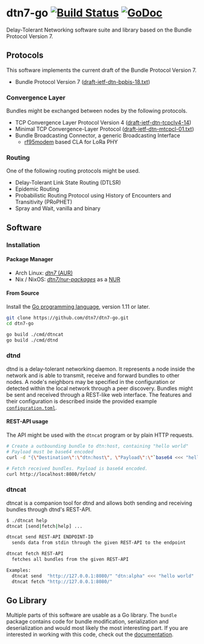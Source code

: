 # dtn7-go [![Build Status](https://travis-ci.org/dtn7/dtn7-go.svg?branch=master)](https://travis-ci.org/dtn7/dtn7-go) [![GoDoc](https://godoc.org/github.com/dtn7/dtn7-go?status.svg)](https://godoc.org/github.com/dtn7/dtn7-go)

Delay-Tolerant Networking software suite and library based on the Bundle
Protocol Version 7.


## Protocols
This software implements the current draft of the Bundle Protocol Version 7.

- Bundle Protocol Version 7 ([draft-ietf-dtn-bpbis-18.txt][dtn-bpbis-18])

### Convergence Layer
Bundles might be exchanged between nodes by the following protocols.

- TCP Convergence Layer Protocol Version 4
  ([draft-ietf-dtn-tcpclv4-14][dtn-tcpcl-14])
- Minimal TCP Convergence-Layer Protocol
  ([draft-ietf-dtn-mtcpcl-01.txt][dtn-mtcpcl-01])
- Bundle Broadcasting Connector, a generic Broadcasting Interface
    - [rf95modem] based CLA for LoRa PHY

### Routing
One of the following routing protocols might be used.

- Delay-Tolerant Link State Routing (DTLSR)
- Epidemic Routing
- Probabilistic Routing Protocol using History of Encounters and Transitivity
  (PRoPHET)
- Spray and Wait, vanilla and binary


## Software
### Installation

#### Package Manager

- Arch Linux: [*dtn7* (AUR)][aur-dtn7]
- Nix / NixOS: [*dtn7/nur-packages*][nur-dtn7] as a [NUR][nur]


#### From Source

Install the [Go programming language][golang], version 1.11 or later.

```bash
git clone https://github.com/dtn7/dtn7-go.git
cd dtn7-go

go build ./cmd/dtncat
go build ./cmd/dtnd
```


### dtnd
dtnd is a delay-tolerant networking daemon. It represents a node inside the
network and is able to transmit, receive and forward bundles to other nodes. A
node's neighbors may be specified in the configuration or detected within the
local network through a peer discovery. Bundles might be sent and received
through a REST-like web interface. The features and their configuration is
described inside the provided example
[`configuration.toml`][dtnd-configuration].

#### REST-API usage
The API might be used with the `dtncat` program or by plain HTTP requests.

```bash
# Create a outbounding bundle to dtn:host, containing "hello world"
# Payload must be base64 encoded
curl -d "{\"Destination\":\"dtn:host\", \"Payload\":\"`base64 <<< "hello world"`\"}" http://localhost:8080/send/

# Fetch received bundles. Payload is base64 encoded.
curl http://localhost:8080/fetch/
```

### dtncat
dtncat is a companion tool for dtnd and allows both sending and receiving
bundles through dtnd's REST-API.

```bash
$ ./dtncat help
dtncat [send|fetch|help] ...

dtncat send REST-API ENDPOINT-ID
  sends data from stdin through the given REST-API to the endpoint

dtncat fetch REST-API
  fetches all bundles from the given REST-API

Examples:
  dtncat send  "http://127.0.0.1:8080/" "dtn:alpha" <<< "hello world"
  dtncat fetch "http://127.0.0.1:8080/"
```


## Go Library
Multiple parts of this software are usable as a Go library. The `bundle`
package contains code for bundle modification, serialization and
deserialization and would most likely the most interesting part. If you are
interested in working with this code, check out the
[documentation][godoc].


[aur-dtn7]: https://aur.archlinux.org/packages/dtn7/
[dtn-bpbis-18]: https://tools.ietf.org/html/draft-ietf-dtn-bpbis-18
[dtn-mtcpcl-01]: https://tools.ietf.org/html/draft-ietf-dtn-mtcpcl-01
[dtn-tcpcl-14]: https://tools.ietf.org/html/draft-ietf-dtn-tcpclv4-14
[dtnd-configuration]: https://github.com/dtn7/dtn7-go/blob/master/cmd/dtnd/configuration.toml
[godoc]: https://godoc.org/github.com/dtn7/dtn7-go
[golang]: https://golang.org/
[nur-dtn7]: https://github.com/dtn7/nur-packages
[nur]: https://github.com/nix-community/NUR
[rf95modem]: https://github.com/gh0st42/rf95modem

